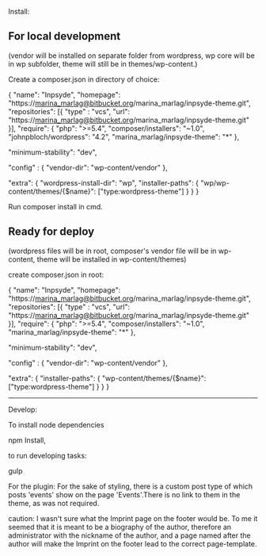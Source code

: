 Install:

For local development
---------------------
(vendor will be installed on separate folder from wordpress, wp core will be in wp subfolder, theme will still be in themes/wp-content.)

Create a composer.json in directory of choice:

{
  "name": "Inpsyde",
  "homepage": "https://marina_marlag@bitbucket.org/marina_marlag/inpsyde-theme.git",
  "repositories": [{
  "type" : "vcs",
    "url": "https://marina_marlag@bitbucket.org/marina_marlag/inpsyde-theme.git"
  }],
  "require": {
     "php": ">=5.4",
     "composer/installers": "~1.0",
      "johnpbloch/wordpress": "4.2",
     "marina_marlag/inpsyde-theme": "*"
   },

 "minimum-stability": "dev",

 "config"      : {
    "vendor-dir": "wp-content/vendor"
},

  "extra": {
    "wordpress-install-dir": "wp",
    "installer-paths": {
      "wp/wp-content/themes/{$name}": ["type:wordpress-theme"]
    }
  }
}

Run composer install in cmd.


Ready for deploy
---------------
(wordpress files will be in root, composer's vendor file will be in wp-content, theme will be installed in wp-content/themes)

create composer.json in root:

{
  "name": "Inpsyde",
  "homepage": "https://marina_marlag@bitbucket.org/marina_marlag/inpsyde-theme.git",
  "repositories": [{
  "type" : "vcs",
    "url": "https://marina_marlag@bitbucket.org/marina_marlag/inpsyde-theme.git"
  }],
  "require": {
     "php": ">=5.4",
     "composer/installers": "~1.0",
     "marina_marlag/inpsyde-theme": "*"
   },

 "minimum-stability": "dev",

 "config"      : {
    "vendor-dir": "wp-content/vendor"
},

  "extra": {
    "installer-paths": {
      "wp-content/themes/{$name}": ["type:wordpress-theme"]
    }
  }
}

-------------------
Develop:

To install node dependencies

npm Install,

to run developing tasks:

gulp

For the plugin:
For the sake of styling, there is a custom post type of which posts 'events' show on the page 'Events'.There is no link to them in the theme, as was not required.

caution: I wasn't sure what the Imprint page on the footer would be. To me it seemed that it is meant to be a biography of the author, therefore an administrator with the nickname of the author, and a page named after the author will make the Imprint on the footer lead to the correct page-template.
